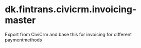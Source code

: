 # dk.fintrans.civicrm.invoicing-master
Export from CiviCrm and base this for invoicing for different paymentmethods
